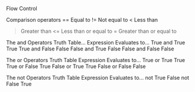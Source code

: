 Flow Control

Comparison operators
==  Equal to
!=  Not equal to
<   Less than
>   Greater than
<=  Less than or equal to
>=  Greater than or equal to

The and Operators Truth Table...
Expression          Evaluates to...
True and True       True
True and False      False
False and True      False
False and False     False

The or Operators Truth Table
Expression          Evaluates to...
True or True        True
True or False       True
False or True       True
False or False      False

The not Operators Truth Table
Expression          Evaluates to...
not True            False
not False           True


